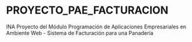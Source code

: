 # PROYECTO_PAE_FACTURACION
INA Proyecto del Módulo Programación de Aplicaciones Empresariales en Ambiente Web - Sistema de Facturación para una Panadería
